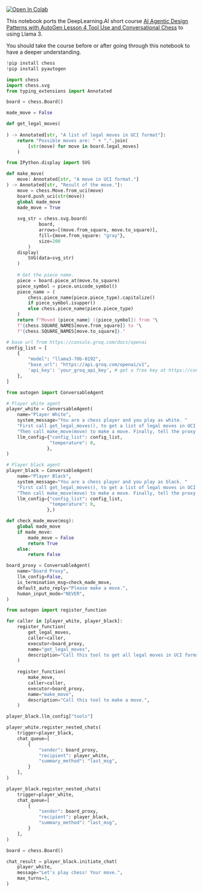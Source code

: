 <a href="https://colab.research.google.com/github/meta-llama/llama-recipes/blob/main/recipes/quickstart/agents/dlai/AI_Agentic_Design_Patterns_with_AutoGen_L4_Tool_Use_and_Conversational_Chess.ipynb" target="_parent"><img src="https://colab.research.google.com/assets/colab-badge.svg" alt="Open In Colab"/></a>

This notebook ports the DeepLearning.AI short course [AI Agentic Design Patterns with AutoGen Lesson 4 Tool Use and Conversational Chess](https://learn.deeplearning.ai/courses/ai-agentic-design-patterns-with-autogen/lesson/5/tool-use-and-conversational-chess) to using Llama 3. 

You should take the course before or after going through this notebook to have a deeper understanding.


```python
!pip install chess
!pip install pyautogen
```


```python
import chess
import chess.svg
from typing_extensions import Annotated
```


```python
board = chess.Board()

made_move = False
```


```python
def get_legal_moves(
    
) -> Annotated[str, "A list of legal moves in UCI format"]:
    return "Possible moves are: " + ",".join(
        [str(move) for move in board.legal_moves]
    )
```


```python
from IPython.display import SVG

def make_move(
    move: Annotated[str, "A move in UCI format."]
) -> Annotated[str, "Result of the move."]:
    move = chess.Move.from_uci(move)
    board.push_uci(str(move))
    global made_move
    made_move = True
    
    svg_str = chess.svg.board(
            board,
            arrows=[(move.from_square, move.to_square)],
            fill={move.from_square: "gray"},
            size=200
        )
    display(
        SVG(data=svg_str)
    )
    
    # Get the piece name.
    piece = board.piece_at(move.to_square)
    piece_symbol = piece.unicode_symbol()
    piece_name = (
        chess.piece_name(piece.piece_type).capitalize()
        if piece_symbol.isupper()
        else chess.piece_name(piece.piece_type)
    )
    return f"Moved {piece_name} ({piece_symbol}) from "\
    f"{chess.SQUARE_NAMES[move.from_square]} to "\
    f"{chess.SQUARE_NAMES[move.to_square]}."
```


```python
# base url from https://console.groq.com/docs/openai
config_list = [
    {
        "model": "llama3-70b-8192",
        "base_url": "https://api.groq.com/openai/v1",
        'api_key': 'your_groq_api_key', # get a free key at https://console.groq.com/keys
    },
]
```


```python
from autogen import ConversableAgent

# Player white agent
player_white = ConversableAgent(
    name="Player White",
    system_message="You are a chess player and you play as white. "
    "First call get_legal_moves(), to get a list of legal moves in UCI format. "
    "Then call make_move(move) to make a move. Finally, tell the proxy what you have moved and ask the black to move", # added "Finally..." to make the agents work
    llm_config={"config_list": config_list,
                "temperature": 0,
               },
)
```


```python
# Player black agent
player_black = ConversableAgent(
    name="Player Black",
    system_message="You are a chess player and you play as black. "
    "First call get_legal_moves(), to get a list of legal moves in UCI format. "
    "Then call make_move(move) to make a move. Finally, tell the proxy what you have moved and ask the white to move", # added "Finally..." to make the agents work
    llm_config={"config_list": config_list,
                "temperature": 0,
               },)
```


```python
def check_made_move(msg):
    global made_move
    if made_move:
        made_move = False
        return True
    else:
        return False

```


```python
board_proxy = ConversableAgent(
    name="Board Proxy",
    llm_config=False,
    is_termination_msg=check_made_move,
    default_auto_reply="Please make a move.",
    human_input_mode="NEVER",
)
```


```python
from autogen import register_function
```


```python
for caller in [player_white, player_black]:
    register_function(
        get_legal_moves,
        caller=caller,
        executor=board_proxy,
        name="get_legal_moves",
        description="Call this tool to get all legal moves in UCI format.",
    )
    
    register_function(
        make_move,
        caller=caller,
        executor=board_proxy,
        name="make_move",
        description="Call this tool to make a move.",
    )
```


```python
player_black.llm_config["tools"]
```


```python
player_white.register_nested_chats(
    trigger=player_black,
    chat_queue=[
        {
            "sender": board_proxy,
            "recipient": player_white,
            "summary_method": "last_msg",
        }
    ],
)

player_black.register_nested_chats(
    trigger=player_white,
    chat_queue=[
        {
            "sender": board_proxy,
            "recipient": player_black,
            "summary_method": "last_msg",
        }
    ],
)
```


```python
board = chess.Board()

chat_result = player_black.initiate_chat(
    player_white,
    message="Let's play chess! Your move.",
    max_turns=3,
)
```
